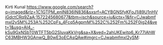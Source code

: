 Kirti Kunal
https://www.google.com/search?q=imaged&rlz=1C1GTPM_enIN836IN836&sxsrf=ACYBGNSfyKFoJ1i89U1nHViGdctCRq9ZaA:1572245680677&tbm=isch&source=iu&ictx=1&fir=CJwabmfmxl2ySM%253A%252CpFs_4Fcq5AgpmM%252C%252Fm%252F0jg24&vet=1&usg=AI4_-kSu9GxNSbT0WTFT5bG2SIuvaKkVrg&sa=X&ved=2ahUKEwitp6_Kr77lAhWC63MBHW3GAnwQ_B0wE3oECAsQAw#imgrc=CJwabmfmxl2ySM:
